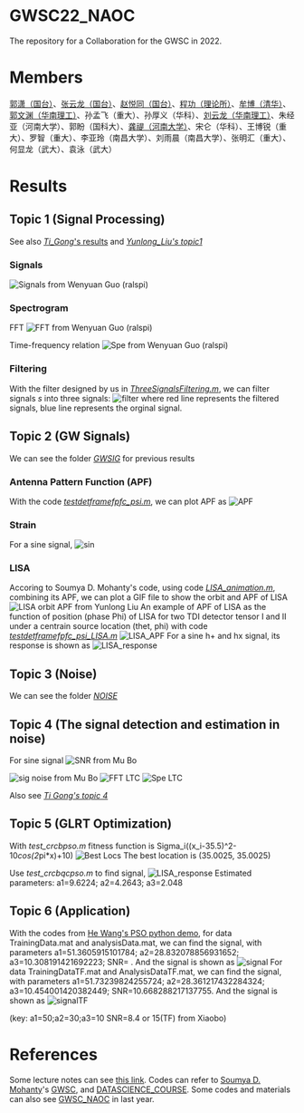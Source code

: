 # GWSC22_NAOC
The repository for a Collaboration for the GWSC in 2022.

# Members
[郭潇（国台）](https://github.com/guoxiaowhu)、[张云龙（国台）](https://github.com/zhangyunlong001)、[赵悦同（国台）](https://github.com/LeonsZhao)、[程功（理论所）](https://github.com/chenggongphy)、[牟博（清华）](https://github.com/muboBASE)、[郭文渊（华南理工）](https://github.com/ralspi)、孙孟飞（重大）、孙厚义（华科）、[刘云龙（华南理工）](https://github.com/CKeXue)、朱经亚（河南大学）、郭盼（国科大）、[龚禔（河南大学）](https://github.com/ttigong)、宋仑（华科）、王博锐（重大）、罗智（重大）、李亚玲（南昌大学）、刘雨晨（南昌大学）、张明汇（重大）、何显龙（武大）、袁泳（武大）

# Results
## Topic 1 (Signal Processing)
See also [_Ti_Gong_'s results](https://github.com/guoxiaowhu/GWSC22_NAOC/tree/main/Ti_Gong) and [_Yunlong_Liu's topic1_](https://github.com/guoxiaowhu/GWSC22_NAOC/tree/main/YunLong_Liu/Topic1)
### Signals
![Signals](https://raw.githubusercontent.com/guoxiaowhu/GWSC22_NAOC/main/Ralspi/topic1/result/signal%20figure2.png)
from Wenyuan Guo (ralspi)
### Spectrogram
FFT
![FFT](https://raw.githubusercontent.com/guoxiaowhu/GWSC22_NAOC/main/Ralspi/topic1/result/spectrogram-fft4.png)
from Wenyuan Guo (ralspi)

Time-frequency relation
![Spe](https://raw.githubusercontent.com/guoxiaowhu/GWSC22_NAOC/main/Ralspi/topic1/result/spectrogram4.png)
from Wenyuan Guo (ralspi)

### Filtering 
With the filter designed by us in [_ThreeSignalsFiltering.m_](https://github.com/guoxiaowhu/GWSC22_NAOC/blob/main/Xiao_Guo/topic1/ThreeSignalsFiltering.m), we can filter signals _s_ into three signals:
![filter](https://github.com/guoxiaowhu/GWSC22_NAOC/blob/main/Xiao_Guo/figs/filter.png?raw=true)
where red line represents the filtered signals, blue line represents the orginal signal.

## Topic 2 (GW Signals)
We can see the folder [_GWSIG_](https://github.com/guoxiaowhu/GWSC_NAOC/tree/main/GWSIG) for previous results
### Antenna Pattern Function (APF)
With the code [_testdetframefpfc_psi.m_](https://github.com/guoxiaowhu/GWSC22_NAOC/blob/main/Xiao_Guo/topic2/testdetframefpfc_psi.m), we can plot APF as
![APF](https://github.com/guoxiaowhu/GWSC22_NAOC/blob/main/Xiao_Guo/figs/APF_psi.png?raw=true)
### Strain
For a sine signal,
![sin](https://github.com/guoxiaowhu/GWSC22_NAOC/blob/main/Xiao_Guo/figs/sinStrain.png?raw=true)
### LISA
Accoring to Soumya D. Mohanty's code, using code [_LISA_animation.m_](https://github.com/guoxiaowhu/GWSC_NAOC/blob/main/GWSIG/LISA_animation.m), combining its APF, we can plot a GIF file to show the orbit and APF of LISA
![LISA orbit APF](https://github.com/guoxiaowhu/GWSC22_NAOC/blob/main/YunLong_Liu/LISA_antenna_pattern.gif?raw=true)
from Yunlong Liu
An example of APF of LISA as the function of position (phase Phi) of LISA for two TDI detector tensor I and II under a centrain source location (thet, phi) with code [_testdetframefpfc_psi_LISA.m_](https://github.com/guoxiaowhu/GWSC22_NAOC/blob/main/Xiao_Guo/topic2/testdetframefpfc_psi_LISA.m)
![LISA_APF](https://github.com/guoxiaowhu/GWSC22_NAOC/blob/main/Xiao_Guo/figs/APF_LISA.png?raw=true)
For a sine h+ and hx signal, its response is shown as
![LISA_response](https://github.com/guoxiaowhu/GWSC22_NAOC/blob/main/Xiao_Guo/figs/response_LISA.png?raw=true)

## Topic 3 (Noise)
We can see the folder [_NOISE_](https://github.com/guoxiaowhu/GWSC_NAOC/tree/main/NOISE)

## Topic 4 (The signal detection and estimation in noise)
For sine signal
![SNR](https://github.com/guoxiaowhu/GWSC22_NAOC/blob/main/Mu_Bo/lab4/set1/pic2.jpg?raw=true)
from Mu Bo

![sig noise](https://github.com/guoxiaowhu/GWSC22_NAOC/blob/main/Mu_Bo/lab4/set1/pic4.jpg?raw=true)
from Mu Bo
![FFT LTC](https://github.com/guoxiaowhu/GWSC22_NAOC/blob/main/Xiao_Guo/figs/FFT_LTC.png?raw=true)
![Spe LTC](https://github.com/guoxiaowhu/GWSC22_NAOC/blob/main/Xiao_Guo/figs/spe_LTC_n.png?raw=true)

Also see [_Ti Gong's topic 4_](https://github.com/guoxiaowhu/GWSC22_NAOC/tree/main/Ti_Gong/Topic4)
## Topic 5 (GLRT Optimization)
With _test\_crcbpso.m_
fitness function is Sigma\_i((x\_i-35.5)^2-10*cos(2*pi*x)+10)
![Best Locs](https://github.com/guoxiaowhu/GWSC22_NAOC/blob/main/Xiao_Guo/figs/BestLocs.png?raw=true)
The best location is (35.0025, 35.0025)

Use _test\_crcbqcpso.m_ to find signal,
![LISA_response](https://github.com/guoxiaowhu/GWSC22_NAOC/blob/main/Xiao_Guo/figs/qcsig.png?raw=true)
Estimated parameters: a1=9.6224; a2=4.2643; a3=2.048


## Topic 6 (Application)
With the codes from [He Wang's PSO python demo](https://github.com/iphysresearch/PSO_python_demo), for data TrainingData.mat and analysisData.mat, we can find the signal, with parameters a1=51.3605915101784; a2=28.832078856931652; a3=10.308191421692223; SNR= . And the signal is shown as
![signal](https://github.com/guoxiaowhu/GWSC22_NAOC/blob/main/Xiao_Guo/figs/output_sig.png?raw=true)
For data TrainingDataTF.mat and AnalysisDataTF.mat, we can find the signal, with parameters a1=51.73239824255724; a2=28.361217432284324; a3=10.454001420382449; SNR=10.668288217137755. And the signal is shown as
![signalTF](https://github.com/guoxiaowhu/GWSC22_NAOC/blob/main/Xiao_Guo/figs/output_sigTF.png?raw=true)

(key: a1=50;a2=30;a3=10 SNR=8.4 or 15(TF) from Xiaobo)
# References
Some lecture notes can see [this link](https://note.youdao.com/ynoteshare/index.html?id=ad50ed7fa5f67565dce3dfd9b68e0a00&type=note&_time=1644224870530). 
Codes can refer to [Soumya D. Mohanty](https://github.com/mohanty-sd)'s [GWSC](https://github.com/mohanty-sd/GWSC), and [DATASCIENCE_COURSE](https://github.com/mohanty-sd/DATASCIENCE_COURSE). Some codes and materials can also see [GWSC_NAOC](https://github.com/guoxiaowhu/GWSC_NAOC) in last year.
